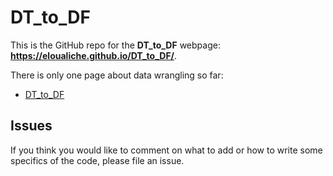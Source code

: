 # DT_to_DF


This is the GitHub repo for the **DT_to_DF** webpage:
**https://eloualiche.github.io/DT_to_DF/**.

There is only one page about data wrangling so far:

- [DT_to_DF](https://eloualiche.github.io/DT_to_DF/DT_to_DF.html)

## Issues

If you think you would like to comment on what to add or how to write some specifics of the code, please file an issue. 